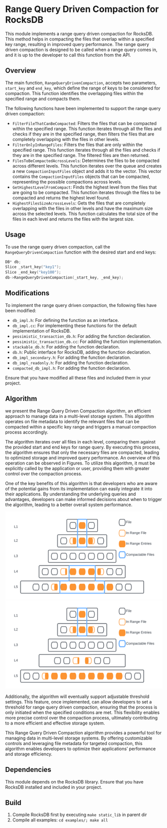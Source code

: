 # Range Query Driven Compaction for RocksDB

This module implements a range query driven compaction for RocksDB. This method helps in compacting the files that overlap within a specified key range, resulting in improved query performance. The range query driven compaction is designed to be called when a range query comes in, and it is up to the developer to call this function from the API.

## Overview

The main function, `RangeQueryDrivenCompaction`, accepts two parameters, `start_key` and `end_key`, which define the range of keys to be considered for compaction. This function identifies the overlapping files within the specified range and compacts them.

The following functions have been implemented to support the range query driven compaction:

- `FilterFileThatCanBeCompacted`: Filters the files that can be compacted within the specified range. This function iterates through all the files and checks if they are in the specified range, then filters the files that are completely overlapping with the files in other levels.
- `FilterOnlyInRangeFiles`: Filters the files that are only within the specified range. This function iterates through all the files and checks if they are in the specified range. The filtered files are then returned.
- `FilesToBeCompactedAcrossLevels`: Determines the files to be compacted across different levels. This function iterates over the queue and creates a new `CompactionInputFiles` object and adds it to the vector. This vector contains the `CompactionInputFiles` objects that can be compacted, representing the possible compactions across levels.
- `GetHighestLevelFromCompact`: Finds the highest level from the files that are going to be compacted. This function iterates through the files to be compacted and returns the highest level found.
- `HighestFilesSizeAcrossLevels`: Gets the files that are completely overlapping with the files in other levels and have the maximum size across the selected levels. This function calculates the total size of the files in each level and returns the files with the largest size.

## Usage

To use the range query driven compaction, call the `RangeQueryDrivenCompaction` function with the desired start and end keys:

```cpp
DB* db;
Slice _start_key("key1");
Slice _end_key("key100");
db->RangeQueryDrivenCompaction(_start_key, _end_key);
```

## Modifications

To implement the range query driven compaction, the following files have been modified:

- `db_impl.h`: For defining the function as an interface.
- `db_impl.cc`: For implementing these functions for the default implementation of RocksDB.
- `pessimistic_transaction_db.h`: For adding the function declaration.
- `pessimistic_transaction_db.cc`: For adding the function implementation.
- `stackable_db.h`: For adding the function declaration.
- `db.h`: Public interface for RocksDB, adding the function declaration.
- `db_impl_secondary.h`: For adding the function declaration.
- `db_impl_readonly.h`: For adding the function declaration.
- `compacted_db_impl.h`: For adding the function declaration.

Ensure that you have modified all these files and included them in your project.

## Algorithm
we present the Range Query Driven Compaction algorithm, an efficient approach to manage data in a multi-level storage system. This algorithm operates on file metadata to identify the relevant files that can be compacted within a specific key range and triggers a manual compaction process accordingly. 

The algorithm iterates over all files in each level, comparing them against the provided start and end keys for range query. By executing this process, the algorithm ensures that only the necessary files are compacted, leading to optimized storage and improved query performance. An overview of this operation can be observed in Figures. To utilize this algorithm, it must be explicitly called by the application or user, providing them with greater control over the compaction process. 

One of the key benefits of this algorithm is that developers who are aware of the potential gains from its implementation can easily integrate it into their applications. By understanding the underlying queries and advantages, developers can make informed decisions about when to trigger the algorithm, leading to a better overall system performance.

![Initial State](LSM1.png)
![After Compaction](LSM2.png)

Additionally, the algorithm will eventually support adjustable threshold settings. This feature, once implemented, can allow developers to set a threshold for range query driven compaction, ensuring that the process is only initiated when the specified conditions are met. This flexibility enables more precise control over the compaction process, ultimately contributing to a more efficient and effective storage system.

This Range Query Driven Compaction algorithm provides a powerful tool for managing data in multi-level storage systems. By offering customizable controls and leveraging file metadata for targeted compaction, this algorithm enables developers to optimize their applications’ performance and storage efficiency.

## Dependencies

This module depends on the RocksDB library. Ensure that you have RocksDB installed and included in your project.

## Build

1. Compile RocksDB first by executing `make static_lib` in parent dir
2. Compile all examples: `cd examples/; make all`
